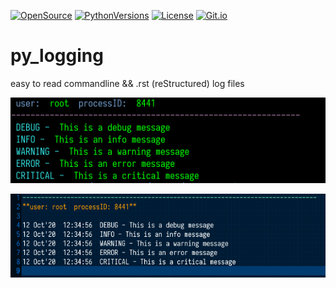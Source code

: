 [![OpenSource](https://img.shields.io/badge/Open-Source-orange.svg)](https://github.com/doyousketch2)  [![PythonVersions](https://img.shields.io/badge/Python-3.x-blue.svg)](https://www.python.org/)  [![License](https://img.shields.io/badge/license-AGPL--v3-lightgrey.svg)](https://www.gnu.org/licenses/agpl-3.0.en.html)  [![Git.io](https://img.shields.io/badge/Git.io-vNcV1-233139.svg)](https://git.io/JTtEN) 

# py_logging
easy to read commandline  &amp;&amp; .rst (reStructured) log files

![Image of Commandline](https://raw.githubusercontent.com/doyousketch2/py_logging/main/commandline.png)

![Image of Log](https://raw.githubusercontent.com/doyousketch2/py_logging/main/file_output.png)
